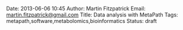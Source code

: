 Date: 2013-06-06 10:45
Author: Martin Fitzpatrick
Email: martin.fitzpatrick@gmail.com
Title: Data analysis with MetaPath
Tags: metapath,software,metabolomics,bioinformatics
Status: draft


